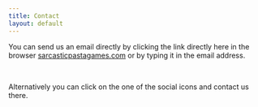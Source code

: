 ```yaml
---
title: Contact
layout: default
--- 
```


<p>You can send us an email directly by clicking the 
link directly here in the browser <a href="mailto:sarcasticpastagames.com">sarcasticpastagames.com</a> 
or by typing it in the email address.</p>
<br/>
<p>Alternatively you can 
click on the one of the social icons and contact us there.</p>